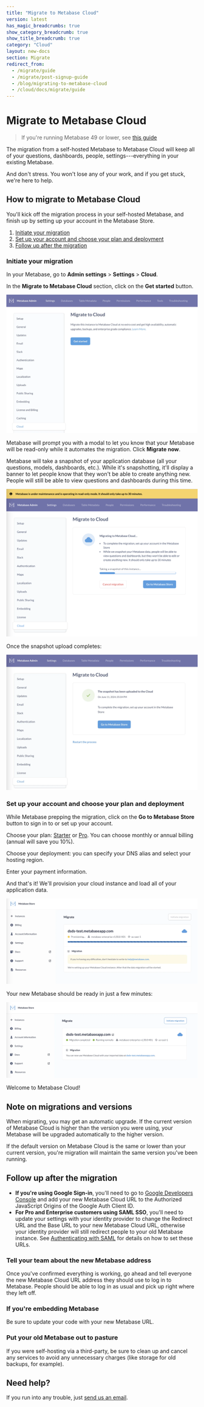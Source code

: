 ```yaml
---
title: "Migrate to Metabase Cloud"
version: latest
has_magic_breadcrumbs: true
show_category_breadcrumb: true
show_title_breadcrumb: true
category: "Cloud"
layout: new-docs
section: Migrate
redirect_from:
  - /migrate/guide
  - /migrate/post-signup-guide
  - /blog/migrating-to-metabase-cloud
  - /cloud/docs/migrate/guide
---
```


# Migrate to Metabase Cloud

> If you're running Metabase 49 or lower, see [this guide](./guide-pre-50.md)

The migration from a self-hosted Metabase to Metabase Cloud will keep all of your questions, dashboards, people, settings---everything in your existing Metabase.

And don't stress. You won't lose any of your work, and if you get stuck, we're here to help.

## How to migrate to Metabase Cloud

You'll kick off the migration process in your self-hosted Metabase, and finish up by setting up your account in the Metabase Store.

1. [Initiate your migration](#initiate-your-migration)
2. [Set up your account and choose your plan and deployment](#set-up-your-account-and-choose-your-plan-and-deployment)
3. [Follow up after the migration](#follow-up-after-the-migration)

### Initiate your migration

In your Metabase, go to **Admin settings** > **Settings** > **Cloud**.

In the **Migrate to Metabase Cloud** section, click on the **Get started** button.

![Migrate to Metabase Cloud button](../images/migrate-button.png)

Metabase will prompt you with a modal to let you know that your Metabase will be read-only while it automates the migration. Click **Migrate now**.

Metabase will take a snapshot of your application database (all your questions, models, dashboards, etc.). While it's snapshotting, it'll display a banner to let people know that they won't be able to create anything new. People will still be able to view questions and dashboards during this time.

![Read-only banner](../images/read-only-banner.png)

Once the snapshot upload completes:

![Snapshot uploaded](../images/snapshot-uploaded.png)

### Set up your account and choose your plan and deployment

While Metabase prepping the migration, click on the **Go to Metabase Store** button to sign in to or set up your account.

Choose your plan: [Starter](/product/starter) or [Pro](/product/pro). You can choose monthly or annual billing (annual will save you 10%).

Choose your deployment: you can specify your DNS alias and select your hosting region.

Enter your payment information.

And that's it! We'll provision your cloud instance and load all of your application data.

![Provisioning your migrated Metabase](../images/provisioning.png)

Your new Metabase should be ready in just a few minutes:

![Migration complete](../images/migration-complete.png)

Welcome to Metabase Cloud!

## Note on migrations and versions

When migrating, you may get an automatic upgrade. If the current version of Metabase Cloud is higher than the version you were using, your Metabase will be upgraded automatically to the higher version.

If the default version on Metabase Cloud is the same or lower than your current version, you're migration will maintain the same version you've been running.

## Follow up after the migration

- **If you're using Google Sign-in**, you'll need to go to [Google Developers Console](https://console.developers.google.com/) and add your new Metabase Cloud URL to the Authorized JavaScript Origins of the Google Auth Client ID.
- **For Pro and Enterprise customers using SAML SSO**, you'll need to update your settings with your identity provider to change the Redirect URL and the Base URL to your new Metabase Cloud URL, otherwise your identity provider will still redirect people to your old Metabase instance. See [Authenticating with SAML](../../people-and-groups/authenticating-with-saml.md) for details on how to set these URLs.

### Tell your team about the new Metabase address

Once you've confirmed everything is working, go ahead and tell everyone the new Metabase Cloud URL address they should use to log in to Metabase. People should be able to log in as usual and pick up right where they left off.

### If you're embedding Metabase

Be sure to update your code with your new Metabase URL.

### Put your old Metabase out to pasture

If you were self-hosting via a third-party, be sure to clean up and cancel any services to avoid any unnecessary charges (like storage for old backups, for example).

## Need help?

If you run into any trouble, just [send us an email](/help/).
